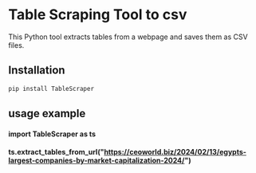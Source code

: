 # Table Scraping Tool to csv

This Python tool extracts tables from a webpage and saves them as CSV files.

## Installation

```bash
pip install TableScraper
```

## usage example
 #### import TableScraper as ts
 #### ts.extract_tables_from_url("https://ceoworld.biz/2024/02/13/egypts-largest-companies-by-market-capitalization-2024/")

